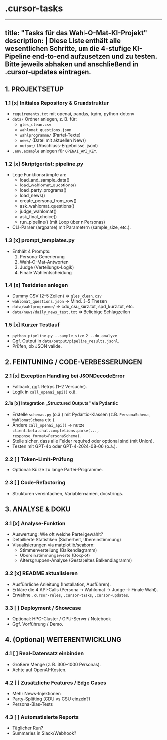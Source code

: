 # .cursor-tasks

---
title: "Tasks für das Wahl-O-Mat-KI-Projekt"
description: |
  Diese Liste enthält alle wesentlichen Schritte, um die 
  4-stufige KI-Pipeline end-to-end aufzusetzen und zu testen.
  Bitte jeweils abhaken und anschließend in .cursor-updates eintragen.
---

## 1. PROJEKTSETUP

### 1.1 [x] Initiales Repository & Grundstruktur
- `requirements.txt` mit openai, pandas, tqdm, python-dotenv
- `data/` Ordner anlegen, z. B. für:
  - `gles_clean.csv`
  - `wahlomat_questions.json`
  - `wahlprogramme/` (Partei-Texte)
  - `news/` (Datei mit aktuellen News)
  - `output/` (Abschluss-Ergebnisse .jsonl)
- `.env.example` anlegen für `OPENAI_API_KEY`.

### 1.2 [x] Skriptgerüst: pipeline.py
- Lege Funktionsrümpfe an: 
  - load_and_sample_data()
  - load_wahlomat_questions()
  - load_party_programs()
  - load_news()
  - create_persona_from_row()
  - ask_wahlomat_questions()
  - judge_wahlomat()
  - ask_final_choice()
  - run_pipeline() (mit Loop über n Personas)
- CLI-Parser (argparse) mit Parametern (sample_size, etc.).

### 1.3 [x] prompt_templates.py
- Enthält 4 Prompts:
  1. Persona-Generierung
  2. Wahl-O-Mat-Antworten
  3. Judge (Verteilungs-Logik)
  4. Finale Wahlentscheidung

### 1.4 [x] Testdaten anlegen
- Dummy CSV (2–5 Zeilen) => `gles_clean.csv`
- `wahlomat_questions.json` => Mind. 3–5 Thesen
- `data/wahlprogramme/` => cdu_csu_kurz.txt, spd_kurz.txt, etc.
- `data/news/daily_news_test.txt` => Beliebige Schlagzeilen

### 1.5 [x] Kurzer Testlauf
- `python pipeline.py --sample_size 2 --do_analyze`
- Ggf. Output in `data/output/pipeline_results.jsonl`.
- Prüfen, ob JSON valide.


## 2. FEINTUNING / CODE-VERBESSERUNGEN

### 2.1 [x] Exception Handling bei JSONDecodeError
- Fallback, ggf. Retrys (1–2 Versuche).
- Logik in `call_openai_api()` o.ä.

#### 2.1a [x] **Integration „Structured Outputs" via Pydantic**
- Erstelle `schemas.py` (o.ä.) mit Pydantic-Klassen (z.B. `PersonaSchema`, `WahlomatSchema` etc.).
- Ändere `call_openai_api()` → nutze `client.beta.chat.completions.parse(..., response_format=PersonaSchema)`.
- Stelle sicher, dass alle Felder required oder optional sind (mit Union).
- Testen mit GPT-4o oder GPT-4-2024-08-06 (o.ä.).

### 2.2 [ ] Token-Limit-Prüfung
- Optional: Kürze zu lange Partei-Programme.

### 2.3 [ ] Code-Refactoring
- Strukturen vereinfachen, Variablennamen, docstrings.

## 3. ANALYSE & DOKU

### 3.1 [x] Analyse-Funktion 
- Auswertung: Wie oft welche Partei gewählt?
- Detaillierte Statistiken (Sicherheit, Übereinstimmung)
- Visualisierungen via matplotlib/seaborn:
  - Stimmenverteilung (Balkendiagramm)
  - Übereinstimmungswerte (Boxplot)
  - Altersgruppen-Analyse (Gestapeltes Balkendiagramm)

### 3.2 [x] README aktualisieren
- Ausführliche Anleitung (Installation, Ausführen).
- Erkläre die 4 API-Calls (Persona -> Wahlomat -> Judge -> Finale Wahl).
- Erwähne `.cursor-rules`, `.cursor-tasks`, `.cursor-updates`.

### 3.3 [ ] Deployment / Showcase
- Optional: HPC-Cluster / GPU-Server / Notebook
- Ggf. Vorführung / Demo.

## 4. (Optional) WEITERENTWICKLUNG

### 4.1 [ ] Real-Datensatz einbinden
- Größere Menge (z. B. 300–1000 Personas).
- Achte auf OpenAI-Kosten.

### 4.2 [ ] Zusätzliche Features / Edge Cases
- Mehr News-Injektionen
- Party-Splitting (CDU vs CSU einzeln?)
- Persona-Bias-Tests

### 4.3 [ ] Automatisierte Reports
- Täglicher Run? 
- Summaries in Slack/Webhook?
